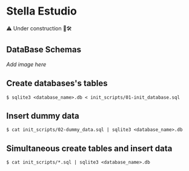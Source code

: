 # Stella Estudio
⚠️ Under construction 🚧🛠️

## DataBase Schemas

_Add image here_

## Create databases's tables 
```
$ sqlite3 <database_name>.db < init_scripts/01-init_database.sql
```

## Insert dummy data
```
$ cat init_scripts/02-dummy_data.sql | sqlite3 <database_name>.db
```

## Simultaneous create tables and insert data
```
$ cat init_scripts/*.sql | sqlite3 <database_name>.db
```